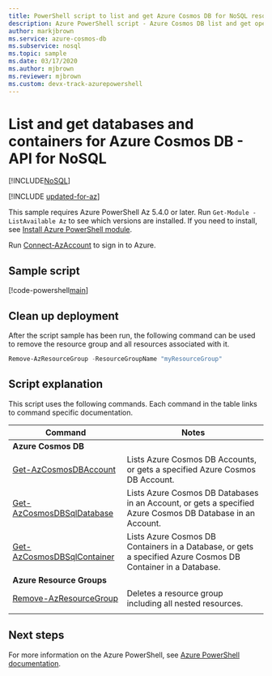 ```yaml
---
title: PowerShell script to list and get Azure Cosmos DB for NoSQL resources
description: Azure PowerShell script - Azure Cosmos DB list and get operations for API for NoSQL
author: markjbrown
ms.service: azure-cosmos-db
ms.subservice: nosql
ms.topic: sample
ms.date: 03/17/2020
ms.author: mjbrown
ms.reviewer: mjbrown
ms.custom: devx-track-azurepowershell
---
```


# List and get databases and containers for Azure Cosmos DB - API for NoSQL
[!INCLUDE[NoSQL](../../../includes/appliesto-nosql.md)]

[!INCLUDE [updated-for-az](~/reusable-content/ce-skilling/azure/includes/updated-for-az.md)]

This sample requires Azure PowerShell Az 5.4.0 or later. Run `Get-Module -ListAvailable Az` to see which versions are installed.
If you need to install, see [Install Azure PowerShell module](/powershell/azure/install-azure-powershell).

Run [Connect-AzAccount](/powershell/module/az.accounts/connect-azaccount) to sign in to Azure.

## Sample script

[!code-powershell[main](../../../../../powershell_scripts/cosmosdb/sql/ps-sql-list-get.ps1 "List and get databases and containers for API for NoSQL")]

## Clean up deployment

After the script sample has been run, the following command can be used to remove the resource group and all resources associated with it.

```powershell
Remove-AzResourceGroup -ResourceGroupName "myResourceGroup"
```

## Script explanation

This script uses the following commands. Each command in the table links to command specific documentation.

| Command | Notes |
|---|---|
|**Azure Cosmos DB**| |
| [Get-AzCosmosDBAccount](/powershell/module/az.cosmosdb/get-azcosmosdbaccount) | Lists Azure Cosmos DB Accounts, or gets a specified Azure Cosmos DB Account. |
| [Get-AzCosmosDBSqlDatabase](/powershell/module/az.cosmosdb/get-azcosmosdbsqldatabase) | Lists Azure Cosmos DB Databases in an Account, or gets a specified Azure Cosmos DB Database in an Account. |
| [Get-AzCosmosDBSqlContainer](/powershell/module/az.cosmosdb/get-azcosmosdbsqlcontainer) | Lists Azure Cosmos DB Containers in a Database, or gets a specified Azure Cosmos DB Container in a Database. |
|**Azure Resource Groups**| |
| [Remove-AzResourceGroup](/powershell/module/az.resources/remove-azresourcegroup) | Deletes a resource group including all nested resources. |
|||

## Next steps

For more information on the Azure PowerShell, see [Azure PowerShell documentation](/powershell/).

